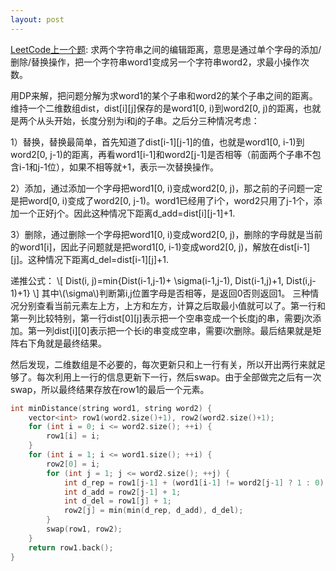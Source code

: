 ```yaml
---
layout: post
---
```


[LeetCode上一个题](http://oj.leetcode.com/problems/edit-distance/): 求两个字符串之间的编辑距离，意思是通过单个字母的添加/删除/替换操作，把一个字符串word1变成另一个字符串word2，求最小操作次数。

用DP来解，把问题分解为求word1的某个子串和word2的某个子串之间的距离。维持一个二维数组dist，dist[i][j]保存的是word1[0, i)到word2[0, j)的距离，也就是两个从头开始，长度分别为i和j的子串。之后分三种情况考虑：

1）替换，替换最简单，首先知道了dist[i-1][j-1]的值，也就是word1[0, i-1)到word2[0, j-1)的距离，再看word1[i-1]和word2[j-1]是否相等（前面两个子串不包含i-1和j-1位），如果不相等就+1，表示一次替换操作。

2）添加，通过添加一个字母把word1[0, i)变成word2[0, j)，那之前的子问题一定是把word[0, i)变成了word2[0, j-1)。word1已经用了i个，word2只用了j-1个，添加一个正好j个。因此这种情况下距离d_add=dist[i][j-1]+1.

3）删除，通过删除一个字母把word1[0, i)变成word2[0, j)，删除的字母就是当前的word1[i]，因此子问题就是把word1[0, i-1)变成word2[0, j)，解放在dist[i-1][j]。这种情况下距离d_del=dist[i-1][j]+1.

递推公式：
\\[
Dist(i, j)=min\{Dist(i-1,j-1)+ \sigma(i-1,j-1), Dist(i-1,j)+1, Dist(i,j-1)+1\}
\\]
其中\\(\sigma\\)判断第i,j位置字母是否相等，是返回0否则返回1。
三种情况分别查看当前元素左上方，上方和左方，计算之后取最小值就可以了。第一行和第一列比较特别，第一行dist[0][j]表示把一个空串变成一个长度j的串，需要j次添加。第一列dist[i][0]表示把一个长i的串变成空串，需要i次删除。最后结果就是矩阵右下角就是最终结果。

然后发现，二维数组是不必要的，每次更新只和上一行有关，所以开出两行来就足够了。每次利用上一行的信息更新下一行，然后swap。由于全部做完之后有一次swap，所以最终结果存放在row1的最后一个元素。

~~~ cpp
int minDistance(string word1, string word2) { 
    vector<int> row1(word2.size()+1), row2(word2.size()+1); 
    for (int i = 0; i <= word2.size(); ++i) { 
        row1[i] = i; 
    } 
    for (int i = 1; i <= word1.size(); ++i) { 
        row2[0] = i; 
        for (int j = 1; j <= word2.size(); ++j) { 
            int d_rep = row1[j-1] + (word1[i-1] != word2[j-1] ? 1 : 0); 
            int d_add = row2[j-1] + 1; 
            int d_del = row1[j] + 1; 
            row2[j] = min(min(d_rep, d_add), d_del); 
        } 
        swap(row1, row2); 
    } 
    return row1.back();
}
~~~